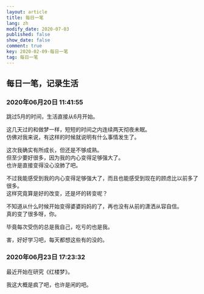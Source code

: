 ```yaml
---
layout: article
title: 每日一笔
lang: zh
modify_date: 2020-07-03
published: false
show_date: false
comment: true
key: 2020-02-09-每日一笔
tag: 每日一笔
---
```


## 每日一笔，记录生活
### 2020年06月20日 11:41:55
跳过5月的时间，生活直接从6月开始。  

这几天过的和做梦一样，短短的时间之内连续两天彻夜未眠。  
仿佛对我来说，有这样的时候就说明有什么事情发生了。

这次我确实有所成长，但还是不够成熟。  
但至少要好很多，因为我的内心变得足够强大了。  
也许是直接变得没心没肺了吧。  

不过我能感受到我的内心变得足够强大了，而且也能感受到现在的顾虑比以前多了很多。  
这样究竟算是好的改变，还是坏的转变呢？  

不知道从什么时候开始变得婆婆妈妈的了，再也没有从前的潇洒从容自信。  
真的变了很多呀，你。  

毕竟每次受伤的总是我自己，吃亏的也是我。  

害，好好学习吧，每天都想这些有的没的。

### 2020年06月23日 17:23:32
最近开始在研究《红楼梦》。  

我这大概是疯了吧，也许是闲的吧。  
